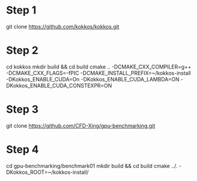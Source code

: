 # Step 1
git clone https://github.com/kokkos/kokkos.git

# Step 2
cd kokkos
mkdir build && cd build 
cmake .. -DCMAKE_CXX_COMPILER=g++ -DCMAKE_CXX_FLAGS=-fPIC -DCMAKE_INSTALL_PREFIX=~/kokkos-install -DKokkos_ENABLE_CUDA=On -DKokkos_ENABLE_CUDA_LAMBDA=ON -DKokkos_ENABLE_CUDA_CONSTEXPR=ON

# Step 3
git clone https://github.com/CFD-Xing/gpu-benchmarking.git

# Step 4
cd gpu-benchmarking/benchmark01
mkdir build && cd build
cmake ../. -DKokkos_ROOT=~/kokkos-install/
